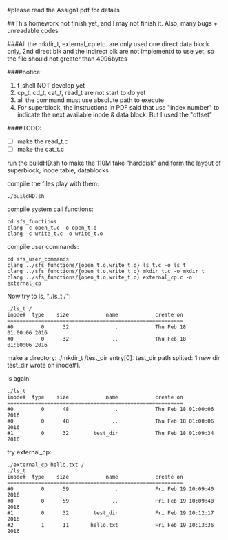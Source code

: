 #please read the Assign1.pdf for details 

##This homework not finish yet, and I may not finish it. Also, many bugs + unreadable codes

###All the mkdir_t, external_cp etc. are only used one direct data block only, 2nd direct blk and the indirect blk are not implementd to use yet, so the file should not greater than 4096bytes

####notice:
1. t_shell NOT develop yet
2. cp_t, cd_t, cat_t, read_t are not start to do yet
3. all the command must use absolute path to execute
4. For superblock, the instructions in PDF said that use "index number" to indicate the next available inode & data block. But I used the "offset"

####TODO:
- [ ] make the read_t.c
- [ ] make the cat_t.c

run the buildHD.sh to make the 110M fake "harddisk" and form the layout of
superblock, inode table, datablocks

compile the files play with them:

    ./buildHD.sh

compile system call functions:

    cd sfs_functions
    clang -c open_t.c -o open_t.o
    clang -c write_t.c -o write_t.o

compile user commands:

    cd sfs_user_commands
    clang ../sfs_functions/{open_t.o,write_t.o} ls_t.c -o ls_t
    clang ../sfs_functions/{open_t.o,write_t.o} mkdir_t.c -o mkdir_t
    clang ../sfs_functions/{open_t.o,write_t.o} external_cp.c -o external_cp

Now try to ls, "./ls_t /":

    ./ls_t /
    inode#  type    size            name            create on
    =========================================================
    #0         0      32               .            Thu Feb 18     01:00:06 2016
    #0         0      32              ..            Thu Feb 18     01:00:06 2016

make a directory:
    ./mkdir_t /test_dir
      entry[0]: test_dir
      path splited: 1
      new dir test_dir wrote on inode#1.

ls again:

    ./ls_t
    inode#  type    size            name            create on
    =========================================================
    #0         0      48               .            Thu Feb 18 01:00:06 2016
    #0         0      48              ..            Thu Feb 18 01:00:06 2016
    #1         0      32        test_dir            Thu Feb 18 01:09:34 2016

try external_cp:

    ./external_cp hello.txt /
    ./ls_t
    inode#  type    size            name            create on
    =========================================================
    #0         0      59               .            Fri Feb 19 10:09:40 2016
    #0         0      59              ..            Fri Feb 19 10:09:40 2016
    #1         0      32        test_dir            Fri Feb 19 10:12:17 2016
    #2         1      11       hello.txt            Fri Feb 19 10:13:36 2016
